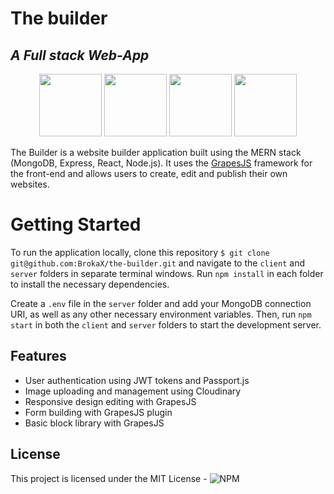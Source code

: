 # The builder
## _A Full stack Web-App_
<p align="center">
  <img src="https://cdn.worldvectorlogo.com/logos/mongodb-icon-1.svg" width="100" />
  <img src="https://wsofter.ru/wp-content/uploads/2017/12/node-express.png" width="100" /> 
  <img src="https://cdn.worldvectorlogo.com/logos/react-2.svg" width="100" />
  <img src="https://cdn.worldvectorlogo.com/logos/nodejs-icon.svg" width="100" />
</p>

The Builder is a website builder application built using the MERN stack (MongoDB, Express, React, Node.js). It uses the [GrapesJS](https://grapesjs.com/) framework for the front-end and allows users to create, edit and publish their own websites.


# Getting Started

To run the application locally, clone this repository  ```
$ git clone git@github.com:BrokaX/the-builder.git
``` and navigate to the `client` and `server` folders in separate terminal windows. Run `npm install` in each folder to install the necessary dependencies.

Create a `.env` file in the `server` folder and add your MongoDB connection URI, as well as any other necessary environment variables. Then, run `npm start` in both the `client` and `server` folders to start the development server.

## Features

-   User authentication using JWT tokens and Passport.js
-   Image uploading and management using Cloudinary
-   Responsive design editing with GrapesJS
-   Form building with GrapesJS plugin
-   Basic block library with GrapesJS

## License

This project is licensed under the MIT License - ![NPM](https://img.shields.io/npm/l/express)

